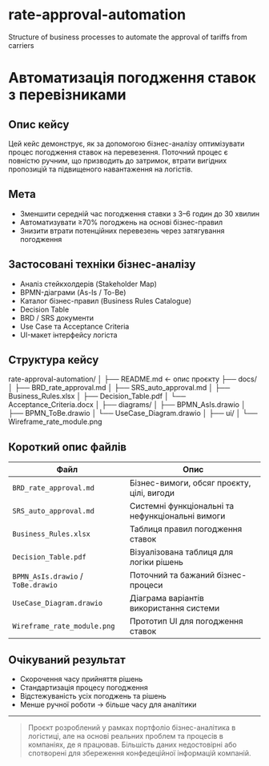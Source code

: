 # rate-approval-automation
Structure of business processes to automate the approval of tariffs from carriers
# Автоматизація погодження ставок з перевізниками

## Опис кейсу

Цей кейс демонструє, як за допомогою бізнес-аналізу оптимізувати процес погодження ставок на перевезення. Поточний процес є повністю ручним, що призводить до затримок, втрати вигідних пропозицій та підвищеного навантаження на логістів.

## Мета

- Зменшити середній час погодження ставки з 3–6 годин до 30 хвилин
- Автоматизувати ≥70% погоджень на основі бізнес-правил
- Знизити втрати потенційних перевезень через затягування погодження

## Застосовані техніки бізнес-аналізу

- Аналіз стейкхолдерів (Stakeholder Map)
- BPMN-діаграми (As-Is / To-Be)
- Каталог бізнес-правил (Business Rules Catalogue)
- Decision Table
- BRD / SRS документи
- Use Case та Acceptance Criteria
- UI-макет інтерфейсу логіста

## Структура кейсу

rate-approval-automation/
│
├── README.md ← опис проєкту
├── docs/
│ ├── BRD_rate_approval.md
│ ├── SRS_auto_approval.md
│ ├── Business_Rules.xlsx
│ ├── Decision_Table.pdf
│ └── Acceptance_Criteria.docx
│
├── diagrams/
│ ├── BPMN_AsIs.drawio
│ ├── BPMN_ToBe.drawio
│ └── UseCase_Diagram.drawio
│
├── ui/
│ └── Wireframe_rate_module.png


## Короткий опис файлів

| Файл                                | Опис                                                                 |
|-------------------------------------|----------------------------------------------------------------------|
| `BRD_rate_approval.md`              | Бізнес-вимоги, обсяг проєкту, цілі, вигоди                          |
| `SRS_auto_approval.md`              | Системні функціональні та нефункціональні вимоги                    |
| `Business_Rules.xlsx`               | Таблиця правил погодження ставок                                    |
| `Decision_Table.pdf`                | Візуалізована таблиця для логіки рішень                             |
| `BPMN_AsIs.drawio` / `ToBe.drawio`  | Поточний та бажаний бізнес-процеси                                  |
| `UseCase_Diagram.drawio`            | Діаграма варіантів використання системи                             |
| `Wireframe_rate_module.png`         | Прототип UI для погодження ставок                                   |

## Очікуваний результат

- Скорочення часу прийняття рішень
- Стандартизація процесу погодження
- Відстежуваність усіх погоджень та рішень
- Менше ручної роботи → більше часу для аналітики

---

> Проєкт розроблений у рамках портфоліо бізнес-аналітика в логістиці, але на основі реальних проблем та процесів в компаніях, де я працював. Більшість даних недостовірні або спотворені для збереження конфедеційної інформацій компаній.
